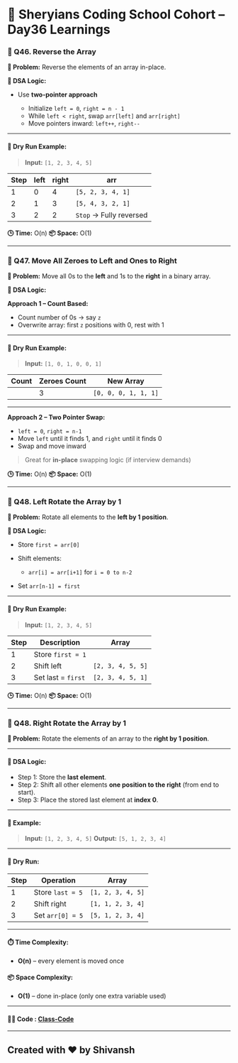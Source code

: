 # 🦁 Sheryians Coding School Cohort – Day36 Learnings


### 🔹 Q46. Reverse the Array

**🧩 Problem:**
Reverse the elements of an array in-place.

**🧠 DSA Logic:**

* Use **two-pointer approach**

  * Initialize `left = 0`, `right = n - 1`
  * While `left < right`, swap `arr[left]` and `arr[right]`
  * Move pointers inward: `left++`, `right--`

---

#### 🧪 Dry Run Example:

> **Input:** `[1, 2, 3, 4, 5]`

| Step | left | right | arr                     |
| ---- | ---- | ----- | ----------------------- |
| 1    | 0    | 4     | `[5, 2, 3, 4, 1]`       |
| 2    | 1    | 3     | `[5, 4, 3, 2, 1]`       |
| 3    | 2    | 2     | `Stop` → Fully reversed |

**🕒 Time:** O(n)
**📦 Space:** O(1)

---

### 🔹 Q47. Move All Zeroes to Left and Ones to Right

**🧩 Problem:**
Move all 0s to the **left** and 1s to the **right** in a binary array.

**🧠 DSA Logic:**

**Approach 1 – Count Based:**

* Count number of 0s → say `z`
* Overwrite array: first `z` positions with 0, rest with 1

---

#### 🧪 Dry Run Example:

> **Input:** `[1, 0, 1, 0, 0, 1]`

| Count | Zeroes Count | New Array            |
| ----- | ------------ | -------------------- |
|       | 3            | `[0, 0, 0, 1, 1, 1]` |

---

**Approach 2 – Two Pointer Swap:**

* `left = 0`, `right = n-1`
* Move `left` until it finds 1, and `right` until it finds 0
* Swap and move inward

> Great for **in-place** swapping logic (if interview demands)

**🕒 Time:** O(n)
**📦 Space:** O(1)

---

### 🔹 Q48. Left Rotate the Array by 1

**🧩 Problem:**
Rotate all elements to the **left by 1 position**.

**🧠 DSA Logic:**

* Store `first = arr[0]`
* Shift elements:

  * `arr[i] = arr[i+1]` for `i = 0 to n-2`
* Set `arr[n-1] = first`

---

#### 🧪 Dry Run Example:

> **Input:** `[1, 2, 3, 4, 5]`

| Step | Description        | Array             |
| ---- | ------------------ | ----------------- |
| 1    | Store `first = 1`  |                   |
| 2    | Shift left         | `[2, 3, 4, 5, 5]` |
| 3    | Set last = `first` | `[2, 3, 4, 5, 1]` |

**🕒 Time:** O(n)
**📦 Space:** O(1)

---

### 🔹 Q48. Right Rotate the Array by 1

**🧩 Problem:**
Rotate the elements of an array to the **right by 1 position**.

---

#### 🧠 DSA Logic:

* Step 1: Store the **last element**.
* Step 2: Shift all other elements **one position to the right** (from end to start).
* Step 3: Place the stored last element at **index 0**.

---

#### 📌 Example:

> **Input:** `[1, 2, 3, 4, 5]`
> **Output:** `[5, 1, 2, 3, 4]`

---

#### 🧪 Dry Run:

| Step | Operation        | Array             |
| ---- | ---------------- | ----------------- |
| 1    | Store `last = 5` | `[1, 2, 3, 4, 5]` |
| 2    | Shift right      | `[1, 1, 2, 3, 4]` |
| 3    | Set `arr[0] = 5` | `[5, 1, 2, 3, 4]` |

---

#### ⏱️ Time Complexity:

* **O(n)** – every element is moved once

#### 📦 Space Complexity:

* **O(1)** – done in-place (only one extra variable used)

---

#### 🧑‍💻 Code : [Class-Code](Code/index.js)

---

## Created with ❤️ by Shivansh 